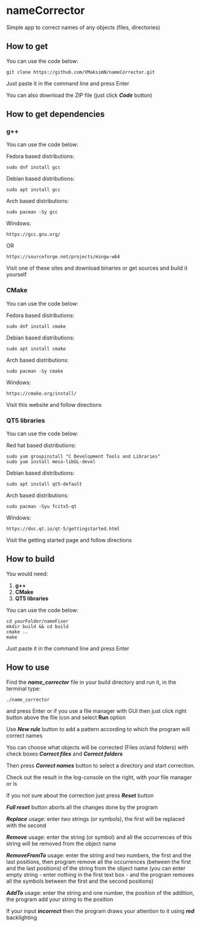 # nameCorrector
Simple app to correct names of any objects (files, directories)

## How to get
You can use the code below:
    
    git clone https://github.com/VMaksimN/nameCorrector.git
    
Just paste it in the command line and press Enter

You can also download the ZIP file  (just click _**Code**_ button)

## How to get dependencies

### g++
You can use the code below:

Fedora based distributions:
	
	sudo dnf install gcc	
	
Debian based distributions:
	
	sudo apt install gcc
	
Arch based distributions:
	
	sudo pacman -Sy gcc
	
Windows:
	
	https://gcc.gnu.org/

OR

	https://sourceforge.net/projects/mingw-w64

Visit one of these sites and download binaries or get sources and build it yourself

### CMake
You can use the code below:

Fedora based distributions:
	
	sudo dnf install cmake	
	

Debian based distributions:
	
	sudo apt install cmake
	
	
Arch based distributions:
	
	sudo pacman -Sy cmake
	
Windows:
	
	https://cmake.org/install/
	
Visit this website and follow directions

### QT5 libraries
You can use the code below:

Red hat based distributions:
	
	sudo yum groupinstall "C Development Tools and Libraries"
	sudo yum install mesa-libGL-devel	
	

Debian based distributions:
	
	sudo apt install qt5-default
	
Arch based distributions:
	
	sudo pacman -Syu fcitx5-qt
	
Windows:
	
	https://doc.qt.io/qt-5/gettingstarted.html

Visit the getting started page and follow directions
	

## How to build
You would need:

1. **g++**
2. **CMake**
3. **QT5 libraries**

You can use the code below:
	
	cd yourFolder/nameFixer
	mkdir build && cd build
	cmake ..
	make
	
Just paste it in the command line and press Enter

## How to use
Find the **_name_corrector_** file in your build directory and run it, in the terminal type:
		
	./name_corrector			
		
and press Enter or if you use a file manager with GUI then just click right button above the file icon and select **Run** option


Use _**New rule**_ button to add a pattern according to which the program will correct names

You can choose what objects will be corrected (Files or/and folders) with check boxes **_Correct files_** and **_Correct folders_**

Then press _**Correct names**_ button to select a directory and start correction. 

Check out the result in the log-console on the right, with your file manager or ls

If you not sure about the correction just press _**Reset**_ button

_**Full reset**_ button aborts all the changes done by the program


_**Replace**_ usage: enter two strings (or symbols), the first will be replaced with the second

_**Remove**_ usage: enter the string (or symbol) and all the occurrences of this string will be removed from the object name

_**RemoveFromTo**_ usage: enter the string and two numbers, the first and the last positions, then program remove all the occurrences (between the first and the last positions) of the string from the object name (you can enter empty string - enter nothing in the first text box - and the program removes all the symbols between the first and the second positions)

_**AddTo**_ usage: enter the string and one number, the position of the addition, the program add your string to the position 

If your input **_incorrect_** then the program draws your attention to it using **_red_** backlighting
